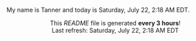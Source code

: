 My name is Tanner and today is Saturday, July 22, 2:18 AM EDT.

<p align="center">This <i>README</i> file is generated <b>every 3 hours</b>!</br>Last refresh: Saturday, July 22, 2:18 AM EDT<br /></p>

